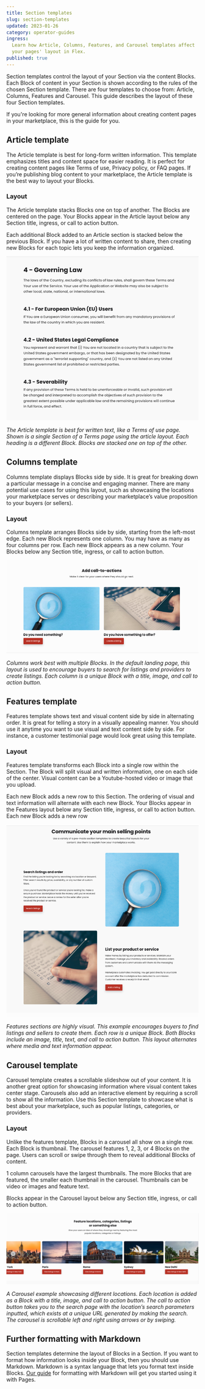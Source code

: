 ```yaml
---
title: Section templates
slug: section-templates
updated: 2023-01-26
category: operator-guides
ingress:
  Learn how Article, Columns, Features, and Carousel templates affect
  your pages' layout in Flex.
published: true
---
```


Section templates control the layout of your Section via the content
Blocks. Each Block of content in your Section is shown according to the
rules of the chosen Section template. There are four templates to choose
from: Article, Columns, Features and Carousel. This guide describes the
layout of these four Section templates.

If you're looking for more general information about creating content
pages in your marketplace, this is the guide for you.

## Article template

The Article template is best for long-form written information. This
template emphasizes titles and content space for easier reading. It is
perfect for creating content pages like Terms of use, Privacy policy, or
FAQ pages. If you’re publishing blog content to your marketplace, the
Article template is the best way to layout your Blocks.

### Layout

The Article template stacks Blocks one on top of another. The Blocks are
centered on the page. Your Blocks appear in the Article layout below any
Section title, ingress, or call to action button.

Each additional Block added to an Article section is stacked below the
previous Block. If you have a lot of written content to share, then
creating new Blocks for each topic lets you keep the information
organized.

![articles](./articles.png)

_The Article template is best for written text, like a Terms of use
page. Shown is a single Section of a Terms page using the article
layout. Each heading is a different Block. Blocks are stacked one on top
of the other._

## Columns template

Columns template displays Blocks side by side. It is great for breaking
down a particular message in a concise and engaging manner. There are
many potential use cases for using this layout, such as showcasing the
locations your marketplace serves or describing your marketplace’s value
proposition to your buyers (or sellers).

### Layout

Columns template arranges Blocks side by side, starting from the
left-most edge. Each new Block represents one column. You may have as
many as four columns per row. Each new Block appears as a new column.
Your Blocks below any Section title, ingress, or call to action button.

![columns](./columns.png)

_Columns work best with multiple Blocks. In the default landing page,
this layout is used to encourage buyers to search for listings and
providers to create listings. Each column is a unique Block with a
title, image, and call to action button._

## Features template

Features template shows text and visual content side by side in
alternating order. It is great for telling a story in a visually
appealing manner. You should use it anytime you want to use visual and
text content side by side. For instance, a customer testimonial page
would look great using this template.

### Layout

Features template transforms each Block into a single row within the
Section. The Block will split visual and written information, one on
each side of the center. Visual content can be a Youtube-hosted video or
image that you upload.

Each new Block adds a new row to this Section. The ordering of visual
and text information will alternate with each new Block. Your Blocks
appear in the Features layout below any Section title, ingress, or call
to action button. Each new Block adds a new row

![features](./features.png)

_Features sections are highly visual. This example encourages buyers to
find listings and sellers to create them. Each row is a unique Block.
Both Blocks include an image, title, text, and call to action button.
This layout alternates where media and text information appear._

## Carousel template

Carousel template creates a scrollable slideshow out of your content. It
is another great option for showcasing information where visual content
takes center stage. Carousels also add an interactive element by
requiring a scroll to show all the information. Use this Section
template to showcase what is best about your marketplace, such as
popular listings, categories, or providers.

### Layout

Unlike the features template, Blocks in a carousel all show on a single
row. Each Block is thumbnail. The carousel features 1, 2, 3, or 4 Blocks
on the page. Users can scroll or swipe through them to reveal additional
Blocks of content.

1 column carousels have the largest thumbnails. The more Blocks that are
featured, the smaller each thumbnail in the carousel. Thumbnails can be
video or images and feature text.

Blocks appear in the Carousel layout below any Section title, ingress,
or call to action button.

![carousel](./carousel.png)

_A Carousel example showcasing different locations. Each location is
added as a Block with a title, image, and call to action button. The
call to action button takes you to the search page with the location’s
search parameters inputted, which exists at a unique URL generated by
making the search. The carousel is scrollable left and right using
arrows or by swiping._

## Further formatting with Markdown

Section templates determine the layout of Blocks in a Section. If you
want to format how information looks inside your Block, then you should
use Markdown. Markdown is a syntax language that lets you format text
inside Blocks. [Our guide](https://www.sharetribe.com/docs/operator-guides/how-to-format-your-text-in-pages/) for formatting with
Markdown will get you started using it with Pages.
